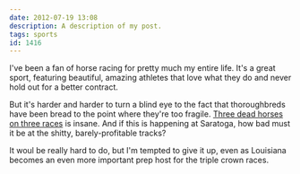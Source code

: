 ```yaml
---
date: 2012-07-19 13:08
description: A description of my post.
tags: sports
id: 1416
---
```

I've been a fan of horse racing for pretty much my entire life. It's a great sport, featuring beautiful, amazing athletes that love what they do and never hold out for a better contract. 

But it's harder and harder to turn a blind eye to the fact that thoroughbreds have been bread to the point where they're too fragile. <a href="http://deadspin.com/5927454/saratoga-opens-with-three-dead-horses-on-the-first-day" target="_blank">Three dead horses on three races</a> is insane. And if this is happening at Saratoga, how bad must it be at the shitty, barely-profitable tracks?

It woul be really hard to do, but I'm tempted to give it up, even as Louisiana becomes an even more important prep host for the triple crown races.
